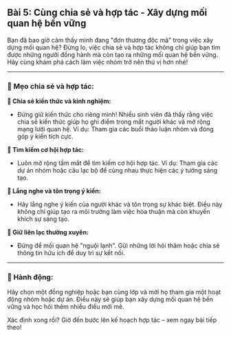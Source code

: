 ## Bài 5: Cùng chia sẻ và hợp tác - Xây dựng mối quan hệ bền vững

Bạn đã bao giờ cảm thấy mình đang "đơn thương độc mã" trong việc xây dựng mối quan hệ? Đừng lo, việc chia sẻ và hợp tác không chỉ giúp bạn tìm được những người đồng hành mà còn tạo ra những mối quan hệ bền vững. Hãy cùng khám phá cách làm việc nhóm trở nên thú vị hơn nhé!

---

### 📌 Mẹo chia sẻ và hợp tác:

**🔹 Chia sẻ kiến thức và kinh nghiệm:**
- Đừng giữ kiến thức cho riêng mình! Nhiều sinh viên đã thấy rằng việc chia sẻ kiến thức giúp họ ghi điểm trong mắt người khác và mở rộng mạng lưới quan hệ. Ví dụ: Tham gia các buổi thảo luận nhóm và đóng góp ý kiến tích cực.

**🔹 Tìm kiếm cơ hội hợp tác:**
- Luôn mở rộng tầm mắt để tìm kiếm cơ hội hợp tác. Ví dụ: Tham gia các dự án nhóm hoặc câu lạc bộ để cùng nhau thực hiện các ý tưởng sáng tạo.

**🔹 Lắng nghe và tôn trọng ý kiến:**
- Hãy lắng nghe ý kiến của người khác và tôn trọng sự khác biệt. Điều này không chỉ giúp tạo ra môi trường làm việc hòa thuận mà còn khuyến khích sự sáng tạo.

**🔹 Giữ liên lạc thường xuyên:**
- Đừng để mối quan hệ "nguội lạnh". Gửi những lời hỏi thăm hoặc chia sẻ thông tin hữu ích để duy trì sự kết nối.

---

### 🚀 Hành động:

Hãy chọn một đồng nghiệp hoặc bạn cùng lớp và mời họ tham gia một hoạt động nhóm hoặc dự án. Điều này sẽ giúp bạn xây dựng mối quan hệ bền vững và học hỏi thêm nhiều điều mới mẻ.

Xác định xong rồi? Giờ đến bước lên kế hoạch hợp tác – xem ngay bài tiếp theo!